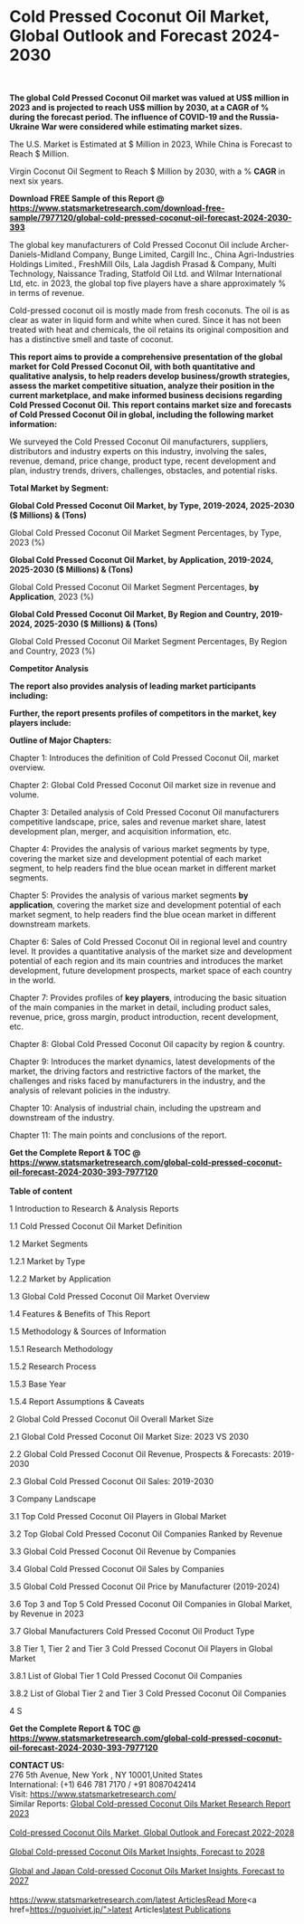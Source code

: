 <h1>Cold Pressed Coconut Oil Market, Global Outlook and Forecast 2024-2030</h1><br/><p><strong>The global Cold Pressed Coconut Oil market was valued at US$ million in 2023 and is projected to reach US$ million by 2030, at a <strong>CAGR</strong> of % during the forecast period. The influence of COVID-19 and the Russia-Ukraine War were considered while estimating market sizes.</strong></p><p>The U.S. Market is Estimated at $ Million in 2023, While China is Forecast to Reach $ Million.</p><p>Virgin Coconut Oil Segment to Reach $ Million by 2030, with a % <strong>CAGR</strong> in next six years.</p><p><strong>Download FREE Sample of this Report @ <a href="https://www.statsmarketresearch.com/download-free-sample/7977120/global-cold-pressed-coconut-oil-forecast-2024-2030-393">https://www.statsmarketresearch.com/download-free-sample/7977120/global-cold-pressed-coconut-oil-forecast-2024-2030-393</a></strong></p><p>The global key manufacturers of Cold Pressed Coconut Oil include Archer-Daniels-Midland Company, Bunge Limited, Cargill Inc., China Agri-Industries Holdings Limited., FreshMill Oils, Lala Jagdish Prasad & Company, Multi Technology, Naissance Trading, Statfold Oil Ltd. and Wilmar International Ltd, etc. in 2023, the global top five players have a share approximately % in terms of revenue.</p><p>Cold-pressed coconut oil is mostly made from fresh coconuts. The oil is as clear as water in liquid form and white when cured. Since it has not been treated with heat and chemicals, the oil retains its original composition and has a distinctive smell and taste of coconut.</p><p><strong>This report aims to provide a comprehensive presentation of the global market for Cold Pressed Coconut Oil, with both quantitative and qualitative analysis, to help readers develop business/growth strategies, assess the market competitive situation, analyze their position in the current marketplace, and make informed business decisions regarding Cold Pressed Coconut Oil. This report contains market size and forecasts of Cold Pressed Coconut Oil in global, including the following market information:</strong></p><p>We surveyed the Cold Pressed Coconut Oil manufacturers, suppliers, distributors and industry experts on this industry, involving the sales, revenue, demand, price change, product type, recent development and plan, industry trends, drivers, challenges, obstacles, and potential risks.</p><p><strong>Total Market by Segment:</strong></p><p><strong>Global Cold Pressed Coconut Oil Market, by Type, 2019-2024, 2025-2030 ($ Millions) & (Tons)</strong></p><p>Global Cold Pressed Coconut Oil Market Segment Percentages, by Type, 2023 (%)</p><p><strong>Global Cold Pressed Coconut Oil Market, <strong>by Application</strong>, 2019-2024, 2025-2030 ($ Millions) & (Tons)</strong></p><p>Global Cold Pressed Coconut Oil Market Segment Percentages, <strong>by Application</strong>, 2023 (%)</p><p><strong>Global Cold Pressed Coconut Oil Market, By Region and Country, 2019-2024, 2025-2030 ($ Millions) & (Tons)</strong></p><p>Global Cold Pressed Coconut Oil Market Segment Percentages, By Region and Country, 2023 (%)</p><p><strong>Competitor Analysis</strong></p><p><strong>The report also provides analysis of leading market participants including:</strong></p><p><strong>Further, the report presents profiles of competitors in the market, <strong>key players</strong> include:</strong></p><p><strong>Outline of Major Chapters:</strong></p><p>Chapter 1: Introduces the definition of Cold Pressed Coconut Oil, market overview.</p><p>Chapter 2: Global Cold Pressed Coconut Oil market size in revenue and volume.</p><p>Chapter 3: Detailed analysis of Cold Pressed Coconut Oil manufacturers competitive landscape, price, sales and revenue market share, latest development plan, merger, and acquisition information, etc.</p><p>Chapter 4: Provides the analysis of various market segments by type, covering the market size and development potential of each market segment, to help readers find the blue ocean market in different market segments.</p><p>Chapter 5: Provides the analysis of various market segments <strong>by application</strong>, covering the market size and development potential of each market segment, to help readers find the blue ocean market in different downstream markets.</p><p>Chapter 6: Sales of Cold Pressed Coconut Oil in regional level and country level. It provides a quantitative analysis of the market size and development potential of each region and its main countries and introduces the market development, future development prospects, market space of each country in the world.</p><p>Chapter 7: Provides profiles of <strong>key players</strong>, introducing the basic situation of the main companies in the market in detail, including product sales, revenue, price, gross margin, product introduction, recent development, etc.</p><p>Chapter 8: Global Cold Pressed Coconut Oil capacity by region & country.</p><p>Chapter 9: Introduces the market dynamics, latest developments of the market, the driving factors and restrictive factors of the market, the challenges and risks faced by manufacturers in the industry, and the analysis of relevant policies in the industry.</p><p>Chapter 10: Analysis of industrial chain, including the upstream and downstream of the industry.</p><p>Chapter 11: The main points and conclusions of the report.</p><div><b>Get the Complete Report & TOC @ <a href="https://www.statsmarketresearch.com/global-cold-pressed-coconut-oil-forecast-2024-2030-393-7977120">https://www.statsmarketresearch.com/global-cold-pressed-coconut-oil-forecast-2024-2030-393-7977120</a></b></div><br><b>Table of content</b><p>1 Introduction to Research & Analysis Reports<br />
 
  1.1 Cold Pressed Coconut Oil Market Definition<br />
 
  1.2 Market Segments<br />
 
  1.2.1 Market by Type<br />
 
  1.2.2 Market by Application<br />
 
  1.3 Global Cold Pressed Coconut Oil Market Overview<br />
 
  1.4 Features & Benefits of This Report<br />
 
  1.5 Methodology & Sources of Information<br />
 
  1.5.1 Research Methodology<br />
 
  1.5.2 Research Process<br />
 
  1.5.3 Base Year<br />
 
  1.5.4 Report Assumptions & Caveats<br />
 
 2 Global Cold Pressed Coconut Oil Overall Market Size<br />
 
  2.1 Global Cold Pressed Coconut Oil Market Size: 2023 VS 2030<br />
 
  2.2 Global Cold Pressed Coconut Oil Revenue, Prospects & Forecasts: 2019-2030<br />
 
  2.3 Global Cold Pressed Coconut Oil Sales: 2019-2030<br />
 
 3 Company Landscape<br />
 
  3.1 Top Cold Pressed Coconut Oil Players in Global Market<br />
 
  3.2 Top Global Cold Pressed Coconut Oil Companies Ranked by Revenue<br />
 
  3.3 Global Cold Pressed Coconut Oil Revenue by Companies<br />
 
  3.4 Global Cold Pressed Coconut Oil Sales by Companies<br />
 
  3.5 Global Cold Pressed Coconut Oil Price by Manufacturer (2019-2024)<br />
 
  3.6 Top 3 and Top 5 Cold Pressed Coconut Oil Companies in Global Market, by Revenue in 2023<br />
 
  3.7 Global Manufacturers Cold Pressed Coconut Oil Product Type<br />
 
  3.8 Tier 1, Tier 2 and Tier 3 Cold Pressed Coconut Oil Players in Global Market<br />
 
  3.8.1 List of Global Tier 1 Cold Pressed Coconut Oil Companies<br />
 
  3.8.2 List of Global Tier 2 and Tier 3 Cold Pressed Coconut Oil Companies<br />
 
 4 S<br><div><b>Get the Complete Report & TOC @ <a href="https://www.statsmarketresearch.com/global-cold-pressed-coconut-oil-forecast-2024-2030-393-7977120">https://www.statsmarketresearch.com/global-cold-pressed-coconut-oil-forecast-2024-2030-393-7977120</a></b></div></p> <b>CONTACT US:</b><br>276 5th Avenue, New York , NY 10001,United States<br>International: (+1) 646 781 7170 / +91 8087042414<br>Visit: <a href="https://www.statsmarketresearch.com/">https://www.statsmarketresearch.com/</a><br>Similar Reports: <a href="https://www.statsmarketresearch.com/global-cold-pressed-coconut-oil-forecast-2024-2030-393-7977120">Global Cold-pressed Coconut Oils Market Research Report 2023</a><br/><br/><a href="https://www.statsmarketresearch.com/global-cold-pressed-coconut-oil-forecast-2024-2030-393-7977120">Cold-pressed Coconut Oils Market, Global Outlook and Forecast 2022-2028</a><br/><br/><a href="https://www.statsmarketresearch.com/global-cold-pressed-coconut-oil-forecast-2024-2030-393-7977120">Global Cold-pressed Coconut Oils Market Insights, Forecast to 2028</a><br/><br/><a href="https://www.statsmarketresearch.com/global-cold-pressed-coconut-oil-forecast-2024-2030-393-7977120">Global and Japan Cold-pressed Coconut Oils Market Insights, Forecast to 2027</a><br/><br/><a href="https://gyeongbokgung.com">https://www.statsmarketresearch.com/</a><a href="https://hallyeomaritime.com">latest Articles</a><a href="https://jingwansa.com">Read More</a><a href=https://nguoiviet.jp/">latest Articles</a><a href="https://www.intelmarketresearch.com/">latest Publications</a>